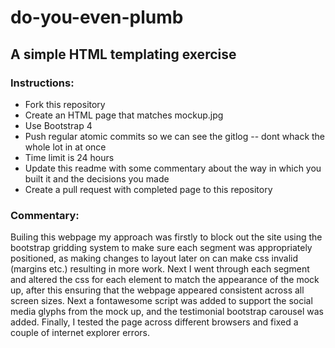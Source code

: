 # do-you-even-plumb
## A simple HTML templating exercise

### Instructions:
- Fork this repository
- Create an HTML page that matches mockup.jpg 
- Use Bootstrap 4
- Push regular atomic commits so we can see the gitlog -- dont whack the whole lot in at once
- Time limit is 24 hours
- Update this readme with some commentary about the way in which you built it and the decisions you made
- Create a pull request with completed page to this repository

### Commentary:
Builing this webpage my approach was firstly to block out the site using the bootstrap gridding system to make sure each segment was appropriately positioned, as making changes to layout later on can make css invalid (margins etc.) resulting in more work.
Next I went through each segment and altered the css for each element to match the appearance of the mock up, after this ensuring that the webpage appeared consistent across all screen sizes.
Next a fontawesome script was added to support the social media glyphs from the mock up, and the testimonial bootstrap carousel was added.
Finally, I tested the page across different browsers and fixed a couple of internet explorer errors.